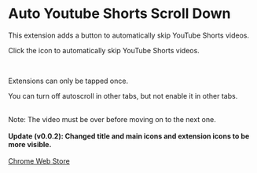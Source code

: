 <h1>Auto Youtube Shorts Scroll Down</h1>
<p>This extension adds a button to automatically skip YouTube Shorts videos.</p>
<p>Click the icon to automatically skip YouTube Shorts videos.</p>

<br />

<p>Extensions can only be tapped once.</p>
<p>You can turn off autoscroll in other tabs, but not enable it in other tabs.</p>

<br />
Note: The video must be over before moving on to the next one.

<br />
<br />
<strong>Update (v0.0.2): Changed title and main icons and extension icons to be more visible.</strong>

<br />
<br />
<a href="https://chrome.google.com/webstore/detail/auto-youtube-shorts-scrol/bfofdkanfmkkbngkmhmcjichambccene">Chrome Web Store</a>
